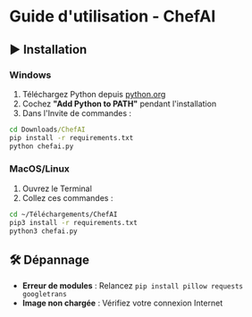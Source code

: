 # Guide d'utilisation - ChefAI

## ▶ Installation
### Windows
1. Téléchargez Python depuis [python.org](https://www.python.org/downloads/)
2. Cochez **"Add Python to PATH"** pendant l'installation
3. Dans l'Invite de commandes :
```cmd
cd Downloads/ChefAI
pip install -r requirements.txt
python chefai.py
```

### MacOS/Linux
1. Ouvrez le Terminal
2. Collez ces commandes :
```bash
cd ~/Téléchargements/ChefAI
pip3 install -r requirements.txt
python3 chefai.py
```

## 🛠 Dépannage
- **Erreur de modules** : Relancez `pip install pillow requests googletrans`
- **Image non chargée** : Vérifiez votre connexion Internet
